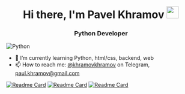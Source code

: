 <h1 align="center">Hi there, I'm Pavel Khramov
<img src="https://github.com/blackcater/blackcater/raw/main/images/Hi.gif" height="32"/></h1>
<h3 align="center">Python Developer</h3>

![Python](https://img.shields.io/badge/python-3670A0?style=for-the-badge&logo=python&logoColor=ffdd54)

- 🌱 I’m currently learning Python, html/css, backend, web
- 📫 How to reach me: [@khramovkhramov](https://t.me/khramovkhramov) on Telegram, paul.khramov@gmail.com

[![Readme Card](https://github-readme-stats.vercel.app/api/pin/?username=KhramovKhramov&repo=chat_join_request_bot)](https://github.com/KhramovKhramov/chat_join_request_bot)
[![Readme Card](https://github-readme-stats.vercel.app/api/pin/?username=KhramovKhramov&repo=mitkin_phrase_bot)](https://github.com/KhramovKhramov/mitkin_phrase_bot)
[![Readme Card](https://github-readme-stats.vercel.app/api/pin/?username=anuraghazra&repo=github-readme-stats)](https://github.com/KhramovKhramov/cats_memes_bot)

